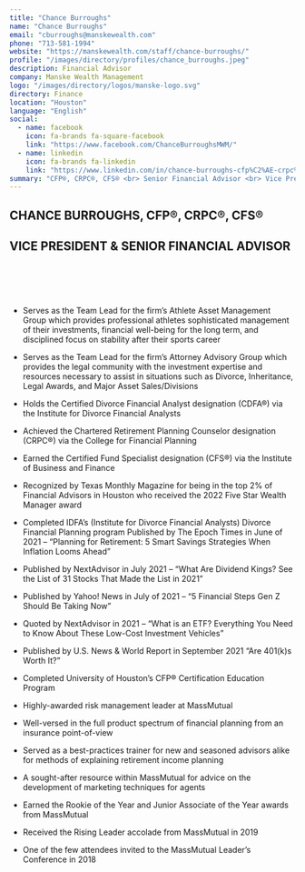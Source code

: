 ```yaml
---
title: "Chance Burroughs"
name: "Chance Burroughs"
email: "cburroughs@manskewealth.com"
phone: "713-581-1994"
website: "https://manskewealth.com/staff/chance-burroughs/"
profile: "/images/directory/profiles/chance_burroughs.jpeg"
description: Financial Advisor
company: Manske Wealth Management
logo: "/images/directory/logos/manske-logo.svg"
directory: Finance
location: "Houston"
language: "English"
social:
  - name: facebook
    icon: fa-brands fa-square-facebook
    link: "https://www.facebook.com/ChanceBurroughsMWM/"
  - name: linkedin
    icon: fa-brands fa-linkedin
    link: "https://www.linkedin.com/in/chance-burroughs-cfp%C2%AE-crpc%C2%AE-cfs%C2%AE-040a01129/"
summary: "CFP®, CRPC®, CFS® <br> Senior Financial Advisor <br> Vice President"
---
```

## CHANCE BURROUGHS, CFP®, CRPC®, CFS®
## VICE PRESIDENT & SENIOR FINANCIAL ADVISOR
# <br>
 - Serves as the Team Lead for the firm’s Athlete Asset Management Group which provides professional athletes sophisticated management of their investments, financial well-being for the long term, and disciplined focus on stability after their sports career

- Serves as the Team Lead for the firm’s Attorney Advisory Group which provides the legal community with the investment expertise and resources necessary to assist in situations such as Divorce, Inheritance, Legal Awards, and Major Asset Sales/Divisions

- Holds the Certified Divorce Financial Analyst designation (CDFA®) via the Institute for Divorce Financial Analysts

- Achieved the Chartered Retirement Planning Counselor designation (CRPC®) via the College for Financial Planning

- Earned the Certified Fund Specialist designation (CFS®) via the Institute of Business and Finance

- Recognized by Texas Monthly Magazine for being in the top 2% of Financial Advisors in Houston who received the 2022 Five Star Wealth Manager award

- Completed IDFA’s (Institute for Divorce Financial Analysts) Divorce Financial Planning program
Published by The Epoch Times in June of 2021 – “Planning for Retirement: 5 Smart Savings Strategies When Inflation Looms Ahead”

- Published by NextAdvisor in July 2021 – “What Are Dividend Kings? See the List of 31 Stocks That Made the List in 2021”

- Published by Yahoo! News in July of 2021 – “5 Financial Steps Gen Z Should Be Taking Now”

- Quoted by NextAdvisor in 2021 – “What is an ETF? Everything You Need to Know About These Low-Cost Investment Vehicles”

- Published by U.S. News & World Report  in September 2021 “Are 401(k)s Worth It?”

- Completed University of Houston’s CFP® Certification Education Program

- Highly-awarded risk management leader at MassMutual

- Well-versed in the full product spectrum of financial planning from an insurance point-of-view

- Served as a best-practices trainer for new and seasoned advisors alike for methods of explaining retirement income planning

- A sought-after resource within MassMutual for advice on the development of marketing techniques for agents

- Earned the Rookie of the Year and Junior Associate of the Year awards from MassMutual

- Received the Rising Leader accolade from MassMutual in 2019

- One of the few attendees invited to the MassMutual Leader’s Conference in 2018
